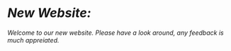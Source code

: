 # *New Website:*

*Welcome to our new website. Please have a look around, any feedback is much appreiated.*